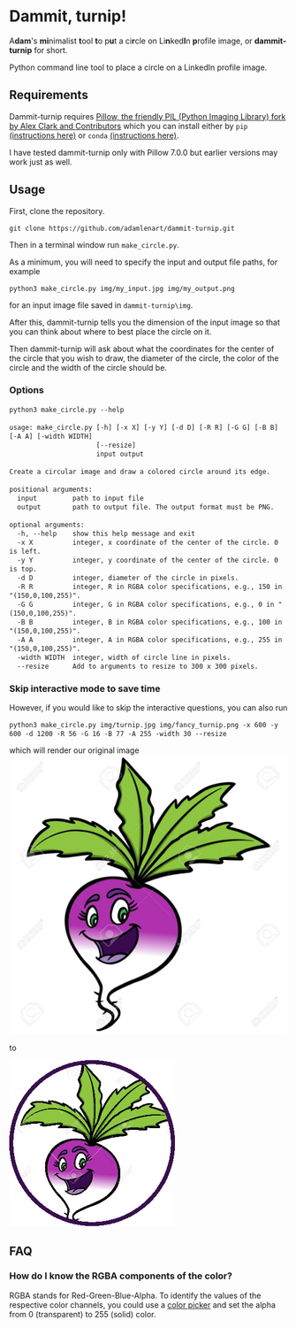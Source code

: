 # Dammit, turnip!

A**dam**'s **mi**nimalist **t**ool **t**o p**u**t a ci**r**cle on Li**n**ked**I**n **p**rofile image, or **dammit-turnip** for short.

Python command line tool to place a circle on a LinkedIn profile image.

## Requirements
Dammit-turnip requires [Pillow, the friendly PIL (Python Imaging Library) fork by Alex Clark and Contributors](https://pillow.readthedocs.io) which you can install either by `pip` [(instructions here)](https://pillow.readthedocs.io/en/stable/installation.html#basic-installation) or `conda` [(instructions here)](https://anaconda.org/anaconda/pillow).

I have tested dammit-turnip only with Pillow 7.0.0 but earlier versions may work just as well. 

## Usage

First, clone the repository.
```
git clone https://github.com/adamlenart/dammit-turnip.git
```

Then in a terminal window run `make_circle.py`.

As a minimum, you will need to specify the input and output file paths, for example
```
python3 make_circle.py img/my_input.jpg img/my_output.png
``` 
for an input image file saved in `dammit-turnip\img`.

After this, dammit-turnip tells you the dimension of the input image so that you can think about where to best place the circle on it.

Then dammit-turnip will ask about what the coordinates for the center of the circle that you wish to draw, the diameter of the circle, the color of the circle and the width of the circle should be.

### Options
```
python3 make_circle.py --help

usage: make_circle.py [-h] [-x X] [-y Y] [-d D] [-R R] [-G G] [-B B] [-A A] [-width WIDTH]
                      [--resize]
                      input output

Create a circular image and draw a colored circle around its edge.

positional arguments:
  input         path to input file
  output        path to output file. The output format must be PNG.

optional arguments:
  -h, --help    show this help message and exit
  -x X          integer, x coordinate of the center of the circle. 0 is left.
  -y Y          integer, y coordinate of the center of the circle. 0 is top.
  -d D          integer, diameter of the circle in pixels.
  -R R          integer, R in RGBA color specifications, e.g., 150 in "(150,0,100,255)".
  -G G          integer, G in RGBA color specifications, e.g., 0 in "(150,0,100,255)".
  -B B          integer, B in RGBA color specifications, e.g., 100 in "(150,0,100,255)".
  -A A          integer, A in RGBA color specifications, e.g., 255 in "(150,0,100,255)".
  -width WIDTH  integer, width of circle line in pixels.
  --resize      Add to arguments to resize to 300 x 300 pixels.
```

### Skip interactive mode to save time

However, if you would like to skip the interactive questions, you can also run
```
python3 make_circle.py img/turnip.jpg img/fancy_turnip.png -x 600 -y 600 -d 1200 -R 56 -G 16 -B 77 -A 255 -width 30 --resize
```
which will render our original image ![old-turnip](img/turnip.jpg)

to

![new-turnip](img/fancy_turnip.png) 

## FAQ

### How do I know the RGBA components of the color?
RGBA stands for Red-Green-Blue-Alpha. To identify the values of the respective color channels, you could use a [color picker](https://imagecolorpicker.com/) and set the alpha from 0 (transparent) to 255 (solid) color.



